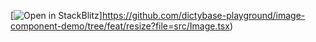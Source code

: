[![Open in StackBlitz](https://developer.stackblitz.com/img/open_in_stackblitz.svg)]https://github.com/dictybase-playground/image-component-demo/tree/feat/resize?file=src/Image.tsx)
